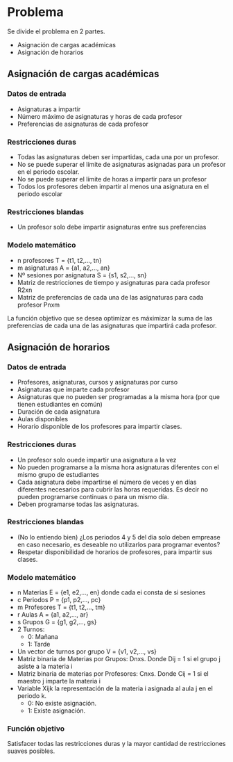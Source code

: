 

# Problema 
Se divide el problema en 2 partes.
- Asignación de cargas académicas
- Asignación de horarios

## Asignación de cargas académicas
### Datos de entrada
- Asignaturas a impartir
- Número máximo de asignaturas y horas de cada profesor
- Preferencias de asignaturas de cada profesor

### Restricciones duras
- Todas las asignaturas deben ser impartidas, cada una por un profesor.
- No se puede superar el límite de asignaturas asignadas para un profesor en el periodo escolar.
- No se puede superar el límite de horas a impartir para un profesor
- Todos los profesores deben impartir al menos una asignatura en el periodo escolar

### Restricciones blandas
- Un profesor solo debe impartir asignaturas entre sus preferencias

### Modelo matemático
- n profesores T = {t1, t2,..., tn}
- m asignaturas A = {a1, a2,..., an}
- Nº sesiones por asignatura S = {s1, s2,..., sn}
- Matriz de restricciones de tiempo y asignaturas para cada profesor R2xn
- Matriz de preferencias de cada una de las asignaturas para cada profesor Pnxm

La función objetivo que se desea optimizar es máximizar la suma de las preferencias de cada una de las asignaturas que impartirá cada profesor.

## Asignación de horarios
### Datos de entrada
- Profesores, asignaturas, cursos y asignaturas por curso
- Asignaturas que imparte cada profesor
- Asignaturas que no pueden ser programadas a la misma hora (por que tienen estudiantes en común)
- Duración de cada asignatura
- Aulas disponibles
- Horario disponible de los profesores para impartir clases.

### Restricciones duras
- Un profesor solo ouede impartir una asignatura a la vez
- No pueden programarse a la misma hora asignaturas diferentes con el mismo grupo de estudiantes
- Cada asignatura debe impartirse el número de veces y en días diferentes necesarios para cubrir las horas requeridas. Es decir no pueden programarse continuas o para un mismo día.
- Deben programarse todas las asignaturas.

### Restricciones blandas
- (No lo entiendo bien) ¿Los periodos 4 y 5 del dia solo deben emprease en caso necesario, es deseable no utilizarlos para programar eventos?
- Respetar disponibilidad de horarios de profesores, para impartir sus clases.

### Modelo matemático
- n Materias E = {e1, e2,..., en} donde cada ei consta de si sesiones
- c Periodos P = {p1, p2,..., pc}
- m Profesores T = {t1, t2,..., tm}
- r Aulas A = {a1, a2,..., ar}
- s Grupos G = {g1, g2,..., gs}
- 2 Turnos: 
  - 0: Mañana
  - 1: Tarde
- Un vector de turnos por grupo V = {v1, v2,..., vs}
- Matriz binaria de Materias por Grupos: Dnxs. Donde Dij = 1 si el grupo j asiste a la materia i
- Matriz binaria de materias por Profesores: Cnxs. Donde Cij = 1 si el maestro j imparte la materia i
- Variable Xijk la representación de la materia i asignada al aula j en el periodo k.
    - 0: No existe asignación.
    - 1: Existe asignación.

### Función objetivo
Satisfacer todas las restricciones duras y la mayor cantidad de restricciones suaves posibles.

